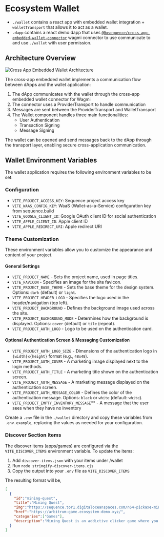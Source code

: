 # Ecosystem Wallet

- `./wallet` contains a react app with embedded wallet integration + `walletTransport` that allows it to act as a wallet.
- `.dapp` contains a react demo dapp that uses [`@0xsequence/cross-app-embedded-wallet-connector`](https://github.com/0xsequence/cross-app-embedded-wallet-connector) wagmi connector to use communicate to and use `./wallet` with user permission.

## Architecture Overview

![Cross App Embedded Wallet Architecture](./docs/architecture.png)

The cross-app embedded wallet implements a communication flow between dApps and the wallet application:

1. The dApp communicates with the wallet through the cross-app embedded wallet connector for Wagmi
2. The connector uses a ProviderTransport to handle communication
3. Messages are sent between the ProviderTransport and WalletTransport
4. The Wallet component handles three main functionalities:
   - User Authentication
   - Transaction Signing
   - Message Signing

The wallet can be opened and send messages back to the dApp through the transport layer, enabling secure cross-application communication.

## Wallet Environment Variables

The wallet application requires the following environment variables to be set:

### Configuration

- `VITE_PROJECT_ACCESS_KEY`: Sequence project access key
- `VITE_WAAS_CONFIG_KEY`: WaaS (Wallet-as-a-Service) configuration key from sequence.build
- `VITE_GOOGLE_CLIENT_ID`: Google OAuth client ID for social authentication
- `VITE_APPLE_CLIENT_ID`: Apple client ID
- `VITE_APPLE_REDIRECT_URI`: Apple redirect URI


### Theme Customization

These environment variables allow you to customize the appearance and content of your project.

#### General Settings

- `VITE_PROJECT_NAME` - Sets the project name, used in page titles.
- `VITE_FAVICON` - Specifies an image for the site favicon.
- `VITE_PROJECT_BASE_THEME` - Sets the base theme for the design system. Options: `dark` (default) or `light`.
- `VITE_PROJECT_HEADER_LOGO` - Specifies the logo used in the header/navigation (top left).
- `VITE_PROJECT_BACKGROUND` - Defines the background image used across the site.
- `VITE_PROJECT_BACKGROUND_MODE` - Determines how the background is displayed. Options: `cover` (default) or `tile` (repeat).
- `VITE_PROJECT_AUTH_LOGO` - Logo to be used on the authentication card.

#### Optional Authentication Screen & Messaging Customization

- `VITE_PROJECT_AUTH_LOGO_SIZE` - Dimensions of the authentication logo in `{width}x{height}` format (e.g., `48x48`).
- `VITE_PROJECT_AUTH_COVER` - A marketing image displayed next to the login methods.
- `VITE_PROJECT_AUTH_TITLE` - A marketing title shown on the authentication screen.
- `VITE_PROJECT_AUTH_MESSAGE` - A marketing message displayed on the authentication screen.
- `VITE_PROJECT_AUTH_MESSAGE_COLOR` - Defines the color of the authentication message. Options: `black` or `white` (default: `white`).
- `VITE_PROJECT_EMPTY_INVENTORY_MESSAGE`** - A message that the user sees when they have no inventory

Create a `.env` file in the `./wallet` directory and copy these variables from `.env.example`, replacing the values as needed for your configuration.

### Discover Section Items

The discover items (apps/games) are configured via the `VITE_DISCOVER_ITEMS` environment variable. To update the items:

1. Add `discover-items.json` with your items under /wallet
2. Run `node stringify-discover-items.cjs`
3. Copy the output into your `.env` file as `VITE_DISCOVER_ITEMS`

The resulting format will be,

```json
[
  {
    "id":"mining-quest",
    "title":"Mining Quest",
    "img":"https://sequence.tor1.digitaloceanspaces.com/n64-pickaxe-mining-game-coverart.jpg",
    "href":"https://arbitrum-game.ecosystem-demo.xyz/",
    "categories":["Games"],
    "description":"Mining Quest is an addictive clicker game where you smash through rocks to uncover valuable treasures, rare gems, and hidden relics! Upgrade your tools, harness powerful boosts, and dig deeper into the depths to uncover legendary artifacts. Can you break through the toughest stones and become the ultimate miner? Start your journey and strike it rich in Mining Quest!"
  }
]
```